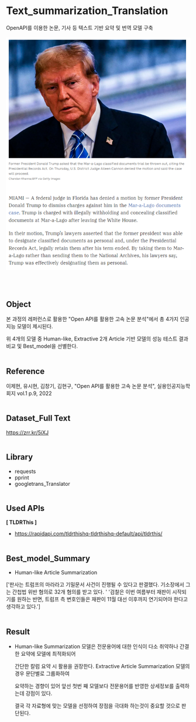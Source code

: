 # Text_summarization_Translation

OpenAPI를 이용한 논문, 기사 등 텍스트 기반 요약 및 번역 모델 구축
<br /><br /> 
<img src="Dataset/data_news.png">

<br /><br /> 
## Object

본 과정의 레퍼런스로 활용한 "Open API를 활용한 고속 논문 분석"에서 총 4가지 인공지능 모델이 제시된다.

위 4개의 모델 중 Human-like, Extractive 2개 Article 기반 모델의 성능 테스트 결과 비교 및 Best_model을 선별한다.
<br /><br /> 
## Reference

이제현, 유시현, 김창기, 김현구, "Open API를 활용한 고속 논문 분석",
실용인공지능학회지 vol.1 p.9, 2022
<br /><br /> 
## Dataset_Full Text

https://zrr.kr/5iXJ
<br /><br /> 
## Library

- requests
- pprint
- googletrans_Translator
<br /><br /> 
## Used APIs

**[ TLDRThis ]**
- https://rapidapi.com/tldrthishq-tldrthishq-default/api/tldrthis/
<br /><br /> 
## Best_model_Summary

- Human-like Article Summarization

['판사는 트럼프의 마라라고 기밀문서 사건이 진행될 수 있다고 판결했다. 기소장에서 그는 간첩법 위반 혐의로 32개 혐의를 받고 있다. '
 '검찰은 이번 여름부터 재판이 시작되기를 원하는 반면, 트럼프 측 변호인들은 재판이 11월 대선 이후까지 연기되어야 한다고 생각하고 있다.']
<br /><br /> 
## Result

- Human-like Summarization 모델은 전문용어에 대한 인식이 다소 취약하나 간결한 요약에 모델에 최적화되어

  간단한 칼럼 요약 시 활용을 권장한다. Extractive Article Summarization 모델의 경우 문단별로 그룹화하여

  요약하는 경향이 있어 앞선 첫번 째 모델보다 전문용어를 반영한 상세정보를 출력하는데 강점이 있다.

  결국 각 자료형에 맞는 모델을 선정하여 장점을 극대화 하는것이 중요할 것으로 판단된다. 

